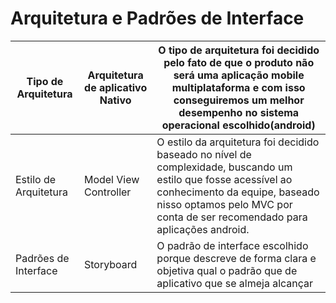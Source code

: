 # Arquitetura e Padrões de Interface

|   Tipo de Arquitetura    |   Arquitetura de aplicativo Nativo  | O tipo de arquitetura foi decidido pelo fato de que o produto não será uma aplicação mobile multiplataforma e com isso conseguiremos um melhor desempenho no sistema operacional escolhido(android)                            |
|--------------------------|-------------------------------------|--------------------------------------------------------------------------------------------------------------------------------------------------------------------------------------------------------------------------------|
|   Estilo de Arquitetura  |   Model View Controller             | O estilo da arquitetura foi decidido baseado no nível de complexidade, buscando um estilo que fosse acessível ao conhecimento da equipe, baseado nisso optamos pelo MVC por conta de ser recomendado para aplicações android.  |
| Padrões de Interface     | Storyboard                          | O padrão de interface escolhido porque descreve de forma clara e objetiva qual o padrão que de aplicativo que se almeja alcançar                                                                                               |


